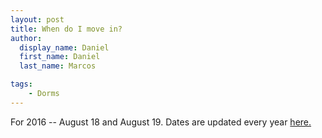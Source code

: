 ```yaml
---
layout: post
title: When do I move in?
author:
  display_name: Daniel
  first_name: Daniel
  last_name: Marcos

tags:
    - Dorms
---
```


For 2016 -- August 18 and August 19.
Dates are updated every year
[here.](https://housing.gatech.edu/Pages/Calendar.aspx)
